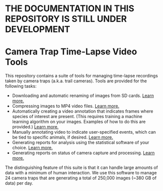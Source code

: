 # THE DOCUMENTATION IN THIS REPOSITORY IS STILL UNDER DEVELOPMENT

# Camera Trap Time-Lapse Video Tools

This repository contains a suite of tools for managing time-lapse recordings taken by camera traps (a.k.a. trail cameras).  Tools are provided for the following tasks:
- Downloading and automatic renaming of images from SD cards. [Learn more.](https://github.com/hiltonml/camera_trap_tools/blob/main/code/documentation/autocopy.md)
- Compressing images to MP4 video files. [Learn more.](https://github.com/hiltonml/camera_trap_tools/blob/main/code/documentation/create_video.md)
- Automatically creating a video annotation that indicates frames where species of interest are present. (This requires training a machine learning algorithm on your images.  Examples of how to do this are provided.) [Learn more.](https://github.com/hiltonml/camera_trap_tools/blob/main/code/documentation/create_annotations.md)
- Manually annotating video to indicate user-specified events, which can be tied to specific animals, if desired. [Learn more.](https://github.com/hiltonml/camera_trap_tools/blob/main/code/documentation/annotator.md)
- Generating reports for analysis using the statistical software of your choice. [Learn more.](https://github.com/hiltonml/camera_trap_tools/blob/main/code/documentation/annotation_report.md)
- Generating reports on status of camera capture and processing.  [Learn more.](https://github.com/hiltonml/camera_trap_tools/blob/main/code/documentation/capture_report.md)


The distinguishing feature of this suite is that it can handle large amounts of data with a minimum of human interaction.  We use this software to manage 24 camera traps that are generating a total of 250,000 images (~380 GB of data) per day.


